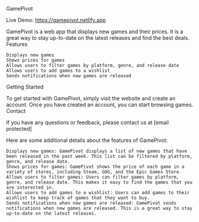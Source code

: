 GamePivot

Live Demo: https://gamepivot.netlify.app

GamePivot is a web app that displays new games and their prices. It is a great way to stay up-to-date on the latest releases and find the best deals.
Features

    Displays new games
    Shows prices for games
    Allows users to filter games by platform, genre, and release date
    Allows users to add games to a wishlist
    Sends notifications when new games are released

Getting Started

To get started with GamePivot, simply visit the website and create an account. Once you have created an account, you can start browsing games.
Contact

If you have any questions or feedback, please contact us at [email protected]

Here are some additional details about the features of GamePivot:

    Displays new games: GamePivot displays a list of new games that have been released in the past week. This list can be filtered by platform, genre, and release date.
    Shows prices for games: GamePivot shows the price of each game in a variety of stores, including Steam, GOG, and the Epic Games Store.
    Allows users to filter games: Users can filter games by platform, genre, and release date. This makes it easy to find the games that you are interested in.
    Allows users to add games to a wishlist: Users can add games to their wishlist to keep track of games that they want to buy.
    Sends notifications when new games are released: GamePivot sends notifications when new games are released. This is a great way to stay up-to-date on the latest releases.
